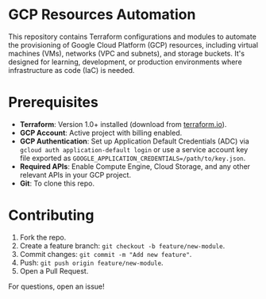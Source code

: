 # GCP Resources Automation

This repository contains Terraform configurations and modules to automate the provisioning of Google Cloud Platform (GCP) resources, including virtual machines (VMs), networks (VPC and subnets), and storage buckets. It's designed for learning, development, or production environments where infrastructure as code (IaC) is needed.
# Prerequisites
- **Terraform**: Version 1.0+ installed (download from [terraform.io](https://www.terraform.io/downloads.html)).
- **GCP Account**: Active project with billing enabled.
- **GCP Authentication**: Set up Application Default Credentials (ADC) via `gcloud auth application-default login` or use a service account key file exported as `GOOGLE_APPLICATION_CREDENTIALS=/path/to/key.json`.
- **Required APIs**: Enable Compute Engine, Cloud Storage, and any other relevant APIs in your GCP project.
- **Git**: To clone this repo.

# Contributing
1. Fork the repo.
2. Create a feature branch: `git checkout -b feature/new-module`.
3. Commit changes: `git commit -m "Add new feature"`.
4. Push: `git push origin feature/new-module`.
5. Open a Pull Request.

For questions, open an issue!
